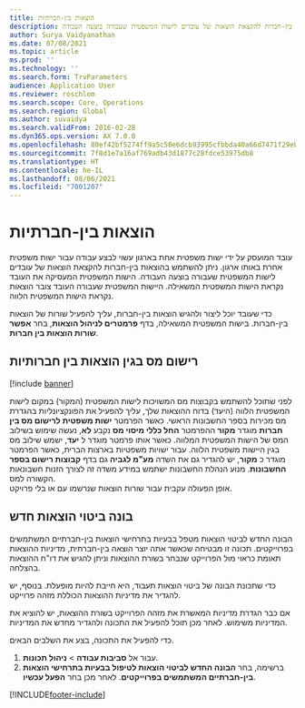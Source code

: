 ```yaml
---
title: הוצאות בין-חברתיות
description: נושא זה מספק מידע על אופן השימוש בהוצאות בין-חברות להקצאת הוצאות של עובדים לישות המשפטית שעבורה בוצעה העבודה.
author: Surya Vaidyanathan
ms.date: 07/08/2021
ms.topic: article
ms.prod: ''
ms.technology: ''
ms.search.form: TrvParameters
audience: Application User
ms.reviewer: roschlom
ms.search.scope: Core, Operations
ms.search.region: Global
ms.author: suvaidya
ms.search.validFrom: 2016-02-28
ms.dyn365.ops.version: AX 7.0.0
ms.openlocfilehash: 80ef42bf5274ff9a5c50e6dcb93995cfbbda40a66d7471f29ebf056086320640
ms.sourcegitcommit: 7f8d1e7a16af769adb43d1877c28fdce53975db8
ms.translationtype: HT
ms.contentlocale: he-IL
ms.lasthandoff: 08/06/2021
ms.locfileid: "7001207"
---
```

# <a name="intercompany-expenses"></a>הוצאות בין-חברתיות

עובד המועסק על ידי ישות משפטית אחת בארגון עשוי לבצע עבודה עבור ישות משפטית אחרת באותו ארגון. ניתן להשתמש בהוצאות בין-חברות להקצאת הוצאות של עובדים לישות המשפטית שעבורה בוצעה העבודה. הישות המשפטית המעסיקה את העובד נקראת הישות המשפטית המשאילה. היישות המשפטית שעבורה העובד צובר הוצאות נקראת הישות המשפטית הלווה. 

כדי שעובד יוכל ליצור ולהגיש הוצאות בין-חברות, עליך להפעיל שורות של הוצאות בין-חברות. בישות המשפטית המשאילה, בדף **פרמטרים לניהול הוצאות**, בחר **אפשר שורות הוצאות בין חברות**. 

## <a name="tax-posting-for-intercompany-expenses"></a>רישום מס בגין הוצאות בין חברותיות

[!include [banner](../includes/banner.md)]

לפני שתוכל להשתמש בקבוצות מס המשויכות לישות המשפטית (המקור) במקום לישות המשפטית הלווה (היעד) בדוח ההוצאות שלך, עליך להפעיל את הפונקציונליות בהגדרת מס מכירות בספר החשבונות הראשי. כאשר הפרמטר **ישות משפטית לרישום מס בין חברות** מוגדר **מקור** ההפרמטר **החל כללי מיסוי מס** נקבע **לא**, נעשה שימוש בשילוב המס של הישות המשפטית המלווה. כאשר אותו פרמטר מוגדר ל **יעד**, ישמש שילוב מס בגין היישות משפטית הלווה. עבור ישויות משפטיות בארצות הברית, כאשר הפרמטר מוגדר כ **מקור**, יש להגדיר גם את השדה **מע"מ לגביה** גם בדף **קבוצות רישום בספר החשבונות**. מנוע הנהלת החשבונות ישתמש במידע משדה זה לצורך הזנות חשבונאות הקשורה למס.   
אופן הפעולה עקבית עבור שורות הוצאות שנרשמו עם או בלי פרויקט.  

## <a name="new-expense-expression-builder"></a>בונה ביטוי הוצאות חדש

הבונה החדש לביטוי הוצאות מטפל בבעיות בתרחישי הוצאות בין-חברתיים המשתמשים בפרוייקטים. תכונה זו מבטיחה שכאשר אתה יוצר הוצאה בין-חברתית, מדיניות ההוצאות תאומת כראוי מול הפרוייקט שנבחר בשורת ההוצאות וניתן להגיש את דו"ח ההוצאות בהצלחה.

כדי שתכונת הבונה של ביטוי הוצאות תעבוד, היא חייבת להיות מופעלת. בנוסף, יש להגדיר את מדיניות ההוצאות הכוללת מזהה פרוייקט.

אם כבר הגדרת מדיניות המאשרת את מזהה הפרוייקט בשורת ההוצאות, יש להוציא את המדיניות משימוש. לאחר מכן תוכל להפעיל את התכונה ולהגדיר מחדש את המדיניות.

כדי להפעיל את התכונה, בצע את השלבים הבאים.

1. עבור אל **סביבות עבודה** \> **ניהול תכונות**.
2. ברשימה, בחר **הבונה החדש לביטוי הוצאות לטיפול בבעיות בתרחישי הוצאות בין-חברתיים המשתמשים בפרוייקטים**. לאחר מכן בחר **הפעל עכשיו**.

[!INCLUDE[footer-include](../includes/footer-banner.md)]
